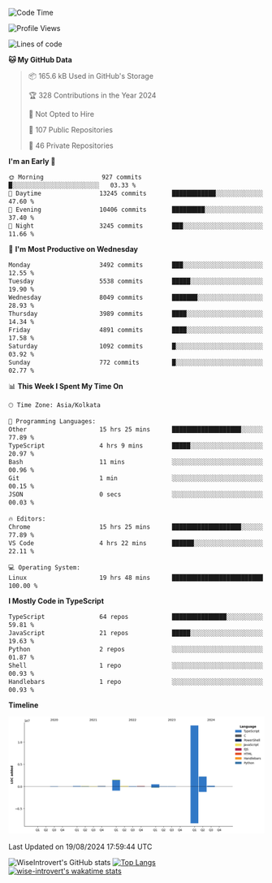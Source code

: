 <!--START_SECTION:waka-->
![Code Time](http://img.shields.io/badge/Code%20Time-1%2C533%20hrs%2043%20mins-blue)

![Profile Views](http://img.shields.io/badge/Profile%20Views-0-blue)

![Lines of code](https://img.shields.io/badge/From%20Hello%20World%20I%27ve%20Written-18.9%20million%20lines%20of%20code-blue)

**🐱 My GitHub Data** 

> 📦 165.6 kB Used in GitHub's Storage 
 > 
> 🏆 328 Contributions in the Year 2024
 > 
> 🚫 Not Opted to Hire
 > 
> 📜 107 Public Repositories 
 > 
> 🔑 46 Private Repositories 
 > 
**I'm an Early 🐤** 

```text
🌞 Morning                927 commits         █░░░░░░░░░░░░░░░░░░░░░░░░   03.33 % 
🌆 Daytime                13245 commits       ████████████░░░░░░░░░░░░░   47.60 % 
🌃 Evening                10406 commits       █████████░░░░░░░░░░░░░░░░   37.40 % 
🌙 Night                  3245 commits        ███░░░░░░░░░░░░░░░░░░░░░░   11.66 % 
```
📅 **I'm Most Productive on Wednesday** 

```text
Monday                   3492 commits        ███░░░░░░░░░░░░░░░░░░░░░░   12.55 % 
Tuesday                  5538 commits        █████░░░░░░░░░░░░░░░░░░░░   19.90 % 
Wednesday                8049 commits        ███████░░░░░░░░░░░░░░░░░░   28.93 % 
Thursday                 3989 commits        ████░░░░░░░░░░░░░░░░░░░░░   14.34 % 
Friday                   4891 commits        ████░░░░░░░░░░░░░░░░░░░░░   17.58 % 
Saturday                 1092 commits        █░░░░░░░░░░░░░░░░░░░░░░░░   03.92 % 
Sunday                   772 commits         █░░░░░░░░░░░░░░░░░░░░░░░░   02.77 % 
```


📊 **This Week I Spent My Time On** 

```text
🕑︎ Time Zone: Asia/Kolkata

💬 Programming Languages: 
Other                    15 hrs 25 mins      ███████████████████░░░░░░   77.89 % 
TypeScript               4 hrs 9 mins        █████░░░░░░░░░░░░░░░░░░░░   20.97 % 
Bash                     11 mins             ░░░░░░░░░░░░░░░░░░░░░░░░░   00.96 % 
Git                      1 min               ░░░░░░░░░░░░░░░░░░░░░░░░░   00.15 % 
JSON                     0 secs              ░░░░░░░░░░░░░░░░░░░░░░░░░   00.03 % 

🔥 Editors: 
Chrome                   15 hrs 25 mins      ███████████████████░░░░░░   77.89 % 
VS Code                  4 hrs 22 mins       ██████░░░░░░░░░░░░░░░░░░░   22.11 % 

💻 Operating System: 
Linux                    19 hrs 48 mins      █████████████████████████   100.00 % 
```

**I Mostly Code in TypeScript** 

```text
TypeScript               64 repos            ███████████████░░░░░░░░░░   59.81 % 
JavaScript               21 repos            █████░░░░░░░░░░░░░░░░░░░░   19.63 % 
Python                   2 repos             ░░░░░░░░░░░░░░░░░░░░░░░░░   01.87 % 
Shell                    1 repo              ░░░░░░░░░░░░░░░░░░░░░░░░░   00.93 % 
Handlebars               1 repo              ░░░░░░░░░░░░░░░░░░░░░░░░░   00.93 % 
```



**Timeline**

![Lines of Code chart](https://raw.githubusercontent.com/wise-introvert/wise-introvert/master/assets/bar_graph.png)


 Last Updated on 19/08/2024 17:59:44 UTC
<!--END_SECTION:waka-->

![WiseIntrovert's GitHub stats](https://github-readme-stats.vercel.app/api?username=wise-introvert&count_private=true&show_icons=true)
[![Top Langs](https://github-readme-stats.vercel.app/api/top-langs/?username=wise-introvert&langs_count=10)](https://github.com/anuraghazra/github-readme-stats)
[![wise-introvert's wakatime stats](https://github-readme-stats.vercel.app/api/wakatime?username=wiseintrovert)](https://github.com/anuraghazra/github-readme-stats)
